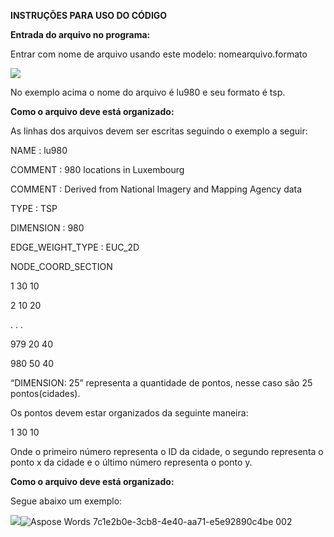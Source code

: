 **INSTRUÇÕES PARA USO DO CÓDIGO**

**Entrada do arquivo no programa:**

Entrar com nome de arquivo usando este modelo: nomearquivo.formato

![](Aspose.Words.7c1e2b0e-3cb8-4e40-aa71-e5e92890c4be.001.png)

No exemplo acima o nome do arquivo é lu980 e seu formato é tsp.

**Como o arquivo deve está organizado:**

As linhas dos arquivos devem ser escritas seguindo o exemplo a seguir:

NAME : lu980

COMMENT : 980 locations in Luxembourg

COMMENT : Derived from National Imagery and Mapping Agency data

TYPE : TSP

DIMENSION : 980

EDGE\_WEIGHT\_TYPE : EUC\_2D

NODE\_COORD\_SECTION

1 30 10

2 10 20

. . .

979 20 40

980 50 40



“DIMENSION: 25” representa a quantidade de pontos, nesse caso são 25 pontos(cidades).

Os pontos devem estar organizados da seguinte maneira:

1 30 10

Onde o primeiro número representa o ID da cidade, o segundo representa o ponto x da cidade e o último número representa o ponto y.

**Como o arquivo deve está organizado:**

Segue abaixo um exemplo:

![](Aspose.Words.7c1e2b0e-3cb8-4e40-aa71-e5e92890c4be.002.png)![Aspose Words 7c1e2b0e-3cb8-4e40-aa71-e5e92890c4be 002](https://github.com/alyssoncrvg/Entrega-de-encomendas/assets/106557997/782f5475-4dc2-416e-b8bf-b6d548316167)
